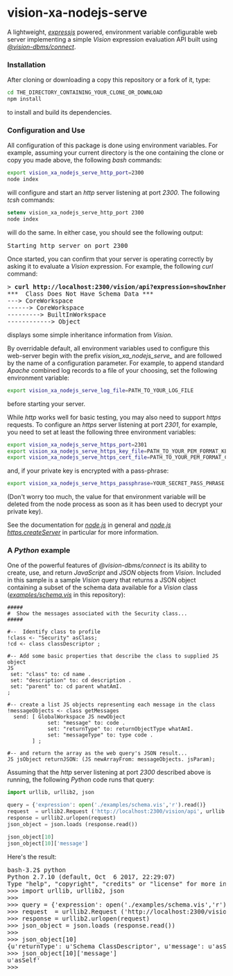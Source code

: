 #  vision-xa-nodejs-serve

A lightweight, _[expressjs](https://www.npmjs.com/package/express)_ powered, environment variable configurable web server implementing a simple _Vision_ expression evaluation API built using _[@vision-dbms/connect](https://www.npmjs.com/package/@vision-dbms/connect)_.

###  Installation

After cloning or downloading a copy this repository or a fork of it, type:
```bash
cd THE_DIRECTORY_CONTAINING_YOUR_CLONE_OR_DOWNLOAD
npm install
```
to install and build its dependencies.

###  Configuration and Use

All configuration of this package is done using environment variables.  For example, assuming your current directory is the one containing the clone or copy you made above, the following _bash_ commands:

```bash
export vision_xa_nodejs_serve_http_port=2300
node index
```

will configure and start an _http_ server listening at port _2300_.  The following _tcsh_ commands:

```tcsh
setenv vision_xa_nodejs_serve_http_port 2300
node index
```

will do the same.  In either case, you should see the following output:

<pre>
Starting http server on port 2300
</pre>

Once started, you can confirm that your server is operating correctly by asking it to evaluate a _Vision_ expression.  For example, the following _curl_ command:

<pre>
> <b>curl http://localhost:2300/vision/api?expression=showInheritance</b>
***  Class Does Not Have Schema Data ***
---> CoreWorkspace
------> CoreWorkspace
---------> BuiltInWorkspace
------------> Object
</pre>

displays some simple inheritance information from _Vision_.

By overridable default, all environment variables used to configure this web-server begin with the prefix <i>vision_xa_nodejs_serve_</i> and are followed by the name of a configuration parameter.  For example, to append standard _Apache_ combined log records to a file of your choosing, set the following environment variable:

```bash
export vision_xa_nodejs_serve_log_file=PATH_TO_YOUR_LOG_FILE
```

before starting your server.

While _http_ works well for basic testing, you may also need to support _https_ requests.  To configure an _https_ server listening at port _2301_, for example, you need to set at least the following three environment variables:

```bash
export vision_xa_nodejs_serve_https_port=2301
export vision_xa_nodejs_serve_https_key_file=PATH_TO_YOUR_PEM_FORMAT_KEY_FILE
export vision_xa_nodejs_serve_https_cert_file=PATH_TO_YOUR_PEM_FORMAT_CERT_CHAIN_FILE
```

and, if your private key is encrypted with a pass-phrase:

```bash
export vision_xa_nodejs_serve_https_passphrase=YOUR_SECRET_PASS_PHRASE
```

(Don't worry too much, the value for that environment variable will be deleted from the node process as soon as it has been used to decrypt your private key).

See the documentation for _[node.js](https://nodejs.org)_ in general and _[node.js https.createServer](https://nodejs.org/dist/latest-v8.x/docs/api/https.html#https_https_createserver_options_requestlistener)_ in particular for more information.

### A _Python_ example

One of the powerful features of _@vision-dbms/connect_ is its ability to create, use, and return _JavaScript_ and _JSON_ objects from _Vision_.  Included in this sample is a sample _Vision_ query that returns a JSON object containing a subset of the schema data available for a _Vision_ class (_[examples/schema.vis](examples/schema.vis)_ in this repository):

```
#####
#  Show the messages associated with the Security class...
#####

#--  Identify class to profile
!class <- "Security" asClass;
!cd <- class classDescriptor ;

#-- Add some basic properties that describe the class to supplied JS object
JS
 set: "class" to: cd name .
 set: "description" to: cd description .
 set: "parent" to: cd parent whatAmI.
;

#-- create a list JS objects representing each message in the class
!messageObjects <- class getMessages
  send: [ GlobalWorkspace JS newObject
             set: "message" to: code .
             set: "returnType" to: returnObjectType whatAmI.
             set: "messageType" to: type code .
        ] ;

#-- and return the array as the web query's JSON result...
JS jsObject returnJSON: (JS newArrayFrom: messageObjects. jsParam);
```

Assuming that the _http_ server listening at port _2300_ described above is running, the following _Python_ code runs that query:

```python
import urllib, urllib2, json

query = {'expression': open('./examples/schema.vis','r').read()}
request  = urllib2.Request ('http://localhost:2300/vision/api', urllib.urlencode(query))
response = urllib2.urlopen(request)
json_object = json.loads (response.read())

json_object[10]
json_object[10]['message']
```

Here's the result:

<pre>
bash-3.2$ python
Python 2.7.10 (default, Oct  6 2017, 22:29:07)
Type "help", "copyright", "credits" or "license" for more information.
>>> import urllib, urllib2, json
>>>
>>> query = {'expression': open('./examples/schema.vis','r').read()}
>>> request  = urllib2.Request ('http://localhost:2300/vision/api', urllib.urlencode(query))
>>> response = urllib2.urlopen(request)
>>> json_object = json.loads (response.read())
>>>
>>> json_object[10]
{u'returnType': u'Schema ClassDescriptor', u'message': u'asSelf', u'messageType': u'Primitive'}
>>> json_object[10]['message']
u'asSelf'
>>>
</pre>
